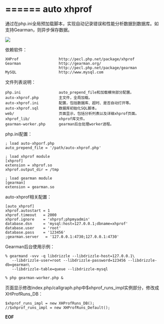 ======
auto xhprof
======

通过在php.ini全局预加载脚本，实现自动记录错误和性能分析数据到数据库。如支持Gearman，则异步保存数据。

![](/raw/master/auto-xhprof-1.png)

依赖软件：

    XHProf                  http://pecl.php.net/package/xhprof
    Gearman                 http://gearman.org/
                            http://pecl.php.net/package/gearman
    MySQL                   http://www.mysql.com

文件列表说明：

    php.ini                 auto_prepend_file和加载模块部分配置。
    auto-xhprof.php         主文件，全局加载。
    auto-xhprof.ini         配置，包括数据库、超时、是否自动打开等。
    auto-xhprof.sql         数据库初始化SQL脚本。
    web/                    页面显示，包括分析列表以及详细xhprof页面。
    xhprof_lib/             xhprof库文件。
    gearman-worker.php      gearman后台处理worker进程。


php.ini配置：

    ; load auto-xhporf.php
    auto_prepend_file = '/path/auto-xhprof.php'

    ; load xhprof module
    [xhprof]
    extension = xhprof.so
    xhprof.output_dir = /tmp

    ; load gearman module
    [gearman]
    extension = gearman.so

auto-xhprof相关配置：

    [auto_xhprof]
    xhprof.autostart = 1
    xhprof.timeout   = 2000
    xhprof.ignore    = 'xhprof;phpmyadmin'
    database.dsn     = 'mysql:host=127.0.0.1;dbname=xhprof'
    database.user    = 'root'
    database.pass    = '123456'
    ;gearman.server   = '127.0.0.1:4730;127.0.0.1:4730'


Gearman后台使用示例：

    % gearmand -vvv -q libdrizzle --libdrizzle-host=127.0.0.1\
       --libdrizzle-user=root --libdrizzle-password=123456 --libdrizzle-db=gearman\
       --libdrizzle-table=queue --libdrizzle-mysql

    % php gearman-worker.php &


页面显示修改index.php/callgraph.php中$xhprof_runs_impl实例部分，修改成XHProfRuns_DB：

    $xhprof_runs_impl = new XHProfRuns_DB();
    //$xhprof_runs_impl = new XHProfRuns_Default();


__EOF__
